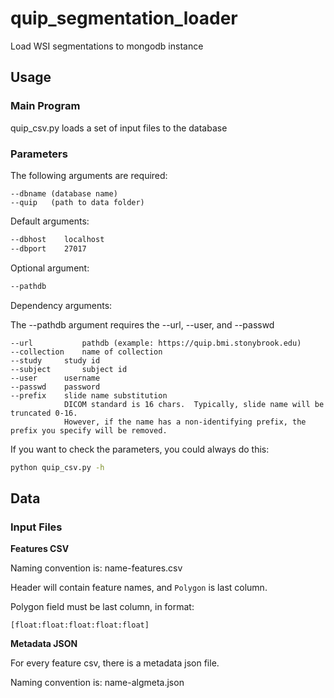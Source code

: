 # quip_segmentation_loader
Load WSI segmentations to mongodb instance
## Usage

### Main Program
quip_csv.py loads a set of input files to the database

### Parameters
The following arguments are required:

```
--dbname (database name)
--quip	 (path to data folder)
```

Default arguments:

```bash
--dbhost	localhost
--dbport	27017
```

Optional argument:

```bash
--pathdb
```

Dependency arguments:

The --pathdb argument requires the --url, --user, and --passwd

```
--url			pathdb (example: https://quip.bmi.stonybrook.edu)
--collection	name of collection
--study		study id
--subject       subject id
--user		username
--passwd	password
--prefix    slide name substitution
            DICOM standard is 16 chars.  Typically, slide name will be truncated 0-16.
            However, if the name has a non-identifying prefix, the prefix you specify will be removed.
```

If you want to check the parameters, you could always do this:
```bash
python quip_csv.py -h
```
## Data

### Input Files

**Features CSV**

Naming convention is: name-features.csv

Header will contain feature names, and `Polygon` is last column.

Polygon field must be last column, in format:
```
[float:float:float:float:float]
```

**Metadata JSON**

For every feature csv, there is a metadata json file.

Naming convention is: name-algmeta.json

